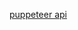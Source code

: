 [puppeteer api](https://zhaoqize.github.io/puppeteer-api-zh_CN/#?product=Puppeteer&version=v1.19.0&show=api-pageevaluatepagefunction-args)